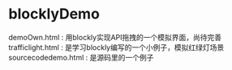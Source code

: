 # blocklyDemo
demoOwn.html : 用blockly实现API拖拽的一个模拟界面，尚待完善
trafficlight.html : 是学习blockly编写的一个小例子，模拟红绿灯场景
sourcecodedemo.html : 是源码里的一个例子
